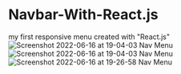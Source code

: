 # Navbar-With-React.js
my first responsive menu created with "React.js"
![Screenshot 2022-06-16 at 19-04-03 Nav Menu](https://user-images.githubusercontent.com/107477446/174192971-bc79a719-98f7-49ca-88df-63382bcadd32.png)
![Screenshot 2022-06-16 at 19-04-03 Nav Menu](https://user-images.githubusercontent.com/107477446/174194314-61727043-1d5e-4f02-be3c-3971567ffd65.png)
![Screenshot 2022-06-16 at 19-26-58 Nav Menu](https://user-images.githubusercontent.com/107477446/174194318-8db5ad66-1d3e-4ab8-8f73-4f6c8f72c775.png)
